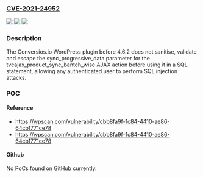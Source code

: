 ### [CVE-2021-24952](https://cve.mitre.org/cgi-bin/cvename.cgi?name=CVE-2021-24952)
![](https://img.shields.io/static/v1?label=Product&message=Conversios.io%20%E2%80%93%20Google%20Analytics%20and%20Google%20Shopping%20plugin%20for%20WooCommerce&color=blue)
![](https://img.shields.io/static/v1?label=Version&message=4.6.2%3C%204.6.2%20&color=brighgreen)
![](https://img.shields.io/static/v1?label=Vulnerability&message=CWE-89%20SQL%20Injection&color=brighgreen)

### Description

The Conversios.io WordPress plugin before 4.6.2 does not sanitise, validate and escape the sync_progressive_data parameter for the tvcajax_product_sync_bantch_wise AJAX action before using it in a SQL statement, allowing any authenticated user to perform SQL injection attacks.

### POC

#### Reference
- https://wpscan.com/vulnerability/cbb8fa9f-1c84-4410-ae86-64cb1771ce78
- https://wpscan.com/vulnerability/cbb8fa9f-1c84-4410-ae86-64cb1771ce78

#### Github
No PoCs found on GitHub currently.

